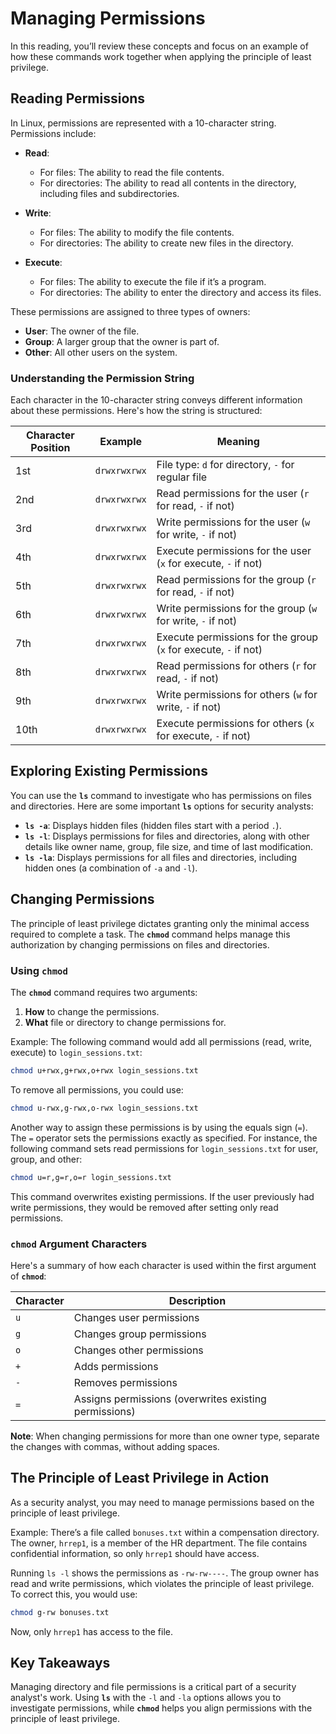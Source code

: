 # Managing Permissions

In this reading, you’ll review these concepts and focus on an example of how these commands work together when applying the principle of least privilege.

## Reading Permissions

In Linux, permissions are represented with a 10-character string. Permissions include:

- **Read**: 
  - For files: The ability to read the file contents.
  - For directories: The ability to read all contents in the directory, including files and subdirectories.
  
- **Write**: 
  - For files: The ability to modify the file contents.
  - For directories: The ability to create new files in the directory.
  
- **Execute**: 
  - For files: The ability to execute the file if it’s a program.
  - For directories: The ability to enter the directory and access its files.

These permissions are assigned to three types of owners:

- **User**: The owner of the file.
- **Group**: A larger group that the owner is part of.
- **Other**: All other users on the system.

### Understanding the Permission String

Each character in the 10-character string conveys different information about these permissions. Here's how the string is structured:

| Character Position | Example        | Meaning                                               |
|--------------------|----------------|-------------------------------------------------------|
| 1st                | `drwxrwxrwx`   | File type: `d` for directory, `-` for regular file    |
| 2nd                | `drwxrwxrwx`   | Read permissions for the user (`r` for read, `-` if not) |
| 3rd                | `drwxrwxrwx`   | Write permissions for the user (`w` for write, `-` if not) |
| 4th                | `drwxrwxrwx`   | Execute permissions for the user (`x` for execute, `-` if not) |
| 5th                | `drwxrwxrwx`   | Read permissions for the group (`r` for read, `-` if not) |
| 6th                | `drwxrwxrwx`   | Write permissions for the group (`w` for write, `-` if not) |
| 7th                | `drwxrwxrwx`   | Execute permissions for the group (`x` for execute, `-` if not) |
| 8th                | `drwxrwxrwx`   | Read permissions for others (`r` for read, `-` if not) |
| 9th                | `drwxrwxrwx`   | Write permissions for others (`w` for write, `-` if not) |
| 10th               | `drwxrwxrwx`   | Execute permissions for others (`x` for execute, `-` if not) |

## Exploring Existing Permissions

You can use the **`ls`** command to investigate who has permissions on files and directories. Here are some important **`ls`** options for security analysts:

- **`ls -a`**: Displays hidden files (hidden files start with a period `.`).
- **`ls -l`**: Displays permissions for files and directories, along with other details like owner name, group, file size, and time of last modification.
- **`ls -la`**: Displays permissions for all files and directories, including hidden ones (a combination of `-a` and `-l`).

## Changing Permissions

The principle of least privilege dictates granting only the minimal access required to complete a task. The **`chmod`** command helps manage this authorization by changing permissions on files and directories.

### Using `chmod`

The **`chmod`** command requires two arguments: 

1. **How** to change the permissions.
2. **What** file or directory to change permissions for.

Example: The following command would add all permissions (read, write, execute) to `login_sessions.txt`:

```bash
chmod u+rwx,g+rwx,o+rwx login_sessions.txt
```

To remove all permissions, you could use:

```bash
chmod u-rwx,g-rwx,o-rwx login_sessions.txt
```

Another way to assign these permissions is by using the equals sign (`=`). The `=` operator sets the permissions exactly as specified. For instance, the following command sets read permissions for `login_sessions.txt` for user, group, and other:

```bash
chmod u=r,g=r,o=r login_sessions.txt
```

This command overwrites existing permissions. If the user previously had write permissions, they would be removed after setting only read permissions.

### `chmod` Argument Characters

Here's a summary of how each character is used within the first argument of **`chmod`**:

| Character | Description                                               |
|-----------|-----------------------------------------------------------|
| `u`       | Changes user permissions                                  |
| `g`       | Changes group permissions                                 |
| `o`       | Changes other permissions                                 |
| `+`       | Adds permissions                                          |
| `-`       | Removes permissions                                       |
| `=`       | Assigns permissions (overwrites existing permissions)     |

**Note**: When changing permissions for more than one owner type, separate the changes with commas, without adding spaces.

## The Principle of Least Privilege in Action

As a security analyst, you may need to manage permissions based on the principle of least privilege. 

Example: There’s a file called `bonuses.txt` within a compensation directory. The owner, `hrrep1`, is a member of the HR department. The file contains confidential information, so only `hrrep1` should have access.

Running `ls -l` shows the permissions as `-rw-rw----`. The group owner has read and write permissions, which violates the principle of least privilege. To correct this, you would use:

```bash
chmod g-rw bonuses.txt
```

Now, only `hrrep1` has access to the file.

## Key Takeaways

Managing directory and file permissions is a critical part of a security analyst's work. Using **`ls`** with the `-l` and `-la` options allows you to investigate permissions, while **`chmod`** helps you align permissions with the principle of least privilege.
